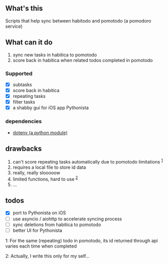 ## What's this

Scripts that help sync between habitodo and pomotodo (a pomodoro service)

## What can it do

1. sync new tasks in habitica to pomotodo
2. score back in habitica when related todos completed in pomotodo

### Supported

- [x] subtasks
- [x] score back in habitica
- [x] repeating tasks
- [x] filter tasks
- [x] a shabby gui for iOS app Pythonista

### dependencies

- [dotenv (a python module)](https://github.com/theskumar/python-dotenv)

## drawbacks

1. can't score repeating tasks automatically due to pomotodo limitations <sup>[1](#fn1)</sup>
2. requires a local file to store id data
3. really, really slooooow
4. limited functions, hard to use <sup>[2](#fn1)</sup>
5. ...

## todos

- [x] port to  Pythonista on iOS
- [ ] use asyncio / aiohttp to accelerate syncing process
- [ ] sync deletions from habitica to pomotodo
- [ ] better UI for Pythonista

<a name="fn1">1</a>: For the same (repeating) todo in pomotodo, its id returned through api varies each time when completed

<a name="fn2">2</a>: Actually, I write this only for my self…